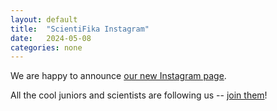 ```yaml
---
layout: default
title:  "ScientiFika Instagram"
date:   2024-05-08
categories: none
---
```

We are happy to announce <a href="https://www.instagram.com/scientifika.su/" target="_blank">our new Instagram page<i class="bi bi-instagram"></i></a>.

All the cool juniors and scientists are following us -- <a href="https://www.instagram.com/scientifika.su/" target="_blank">join them</a>!
